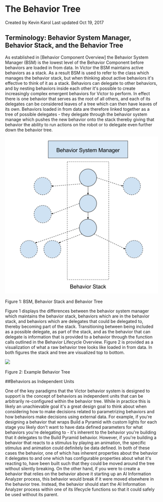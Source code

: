 # The Behavior Tree

Created by Kevin Karol Last updated Oct 19, 2017

## Terminology: Behavior System Manager, Behavior Stack, and the Behavior Tree 

As established in [Behavior Component Overview] the Behavior System Manager (BSM) is the lowest level of the Behavior Component before behaviors are loaded in from data. In Victor the BSM maintains active behaviors as a stack. As a result BSM is used to refer to the class which manages the behavior stack, but when thinking about active behaviors it's effective to think of it as a stack. Behaviors can delegate to other behaviors, and by nesting behaviors inside each other it's possible to create increasingly complex emergent behaviors for Victor to perform. In effect there is one behavior that serves as the root of all others, and each of its delegates can be considered leaves of a tree which can then have leaves of its own. Behaviors loaded in from data are therefore linked together as a tree of possible delegates - they delegate through the behavior system manage which pushes the new behavior onto the stack thereby giving that behavior the ability to run actions on the robot or to delegate even further down the behavior tree.

![Tree](images/Tree.png)

Figure 1: BSM, Behavior Stack and Behavior Tree



Figure 1 displays the differences between the behavior system manager which maintains the behavior stack, behaviors which are in the behavior stack, and behaviors which are delegates that could be delegated to, thereby becoming part of the stack. Transitioning between being included as a possible delegate, as part of the stack, and as the behavior that can delegate is information that is provided to a behavior through the function calls outlined in the Behavior Lifecycle Overview. Figure 2 is provided as a visualization of what a raw behavior tree looks like loaded in from data. In both figures the stack and tree are visualized top to bottom.


![](images/Visualizer+Tree.png)

Figure 2: Example Behavior Tree

##Behaviors as Independent Units

One of the key paradigms that the Victor behavior system is designed to support is the concept of behaviors as independent units that can be arbitrarily re-configured within the behavior tree. While in practice this is likely an unachievable goal it's a great design goal to think about when considering how to make decisions related to parametrizing behaviors and how behaviors make decisions using external data. For example, if you're designing a behavior that wraps Build a Pyramid with custom lights for each stage you likely don't want to have data defined parameters for what behaviors you're delegating to - it's inherent to the behavior you're building that it delegates to the Build Pyramid behavior. However, if you're building a behavior that reacts to a stimulus by playing an animation, the specific stimulus and animation could definitely be data defined. In both of these cases the behavior, one of which has inherent properties about the behavior it delegates to and one which has configurable properties about what it's reacting to, have been built such that they could be moved around the tree without silently breaking. On the other hand, if you were to create a behavior that relies on the behavior above it starting up an AI Information Analyzer process, this behavior would break if it were moved elsewhere in the behavior tree. Instead, the behavior should start the AI Information Analyzer process within one of its lifecycle functions so that it could safely be used without its parent.